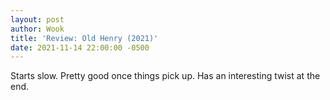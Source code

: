 ```yaml
---
layout: post
author: Wook
title: 'Review: Old Henry (2021)'
date: 2021-11-14 22:00:00 -0500
---
```

Starts slow.  Pretty good once things pick up.  Has an interesting twist at the end.